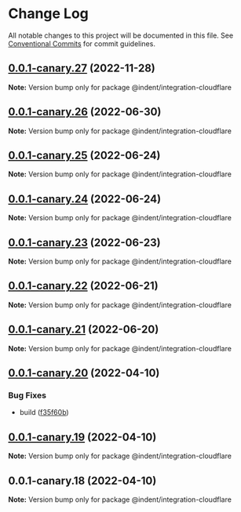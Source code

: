 # Change Log

All notable changes to this project will be documented in this file.
See [Conventional Commits](https://conventionalcommits.org) for commit guidelines.

## [0.0.1-canary.27](https://github.com/indentapis/integrations/compare/@indent/integration-cloudflare@0.0.1-canary.26...@indent/integration-cloudflare@0.0.1-canary.27) (2022-11-28)

**Note:** Version bump only for package @indent/integration-cloudflare





## [0.0.1-canary.26](https://github.com/indentapis/integrations/compare/@indent/integration-cloudflare@0.0.1-canary.25...@indent/integration-cloudflare@0.0.1-canary.26) (2022-06-30)

**Note:** Version bump only for package @indent/integration-cloudflare





## [0.0.1-canary.25](https://github.com/indentapis/integrations/compare/@indent/integration-cloudflare@0.0.1-canary.24...@indent/integration-cloudflare@0.0.1-canary.25) (2022-06-24)

**Note:** Version bump only for package @indent/integration-cloudflare





## [0.0.1-canary.24](https://github.com/indentapis/integrations/compare/@indent/integration-cloudflare@0.0.1-canary.23...@indent/integration-cloudflare@0.0.1-canary.24) (2022-06-24)

**Note:** Version bump only for package @indent/integration-cloudflare





## [0.0.1-canary.23](https://github.com/indentapis/integrations/compare/@indent/integration-cloudflare@0.0.1-canary.22...@indent/integration-cloudflare@0.0.1-canary.23) (2022-06-23)

**Note:** Version bump only for package @indent/integration-cloudflare





## [0.0.1-canary.22](https://github.com/indentapis/integrations/compare/@indent/integration-cloudflare@0.0.1-canary.21...@indent/integration-cloudflare@0.0.1-canary.22) (2022-06-21)

**Note:** Version bump only for package @indent/integration-cloudflare





## [0.0.1-canary.21](https://github.com/indentapis/integrations/compare/@indent/integration-cloudflare@0.0.1-canary.20...@indent/integration-cloudflare@0.0.1-canary.21) (2022-06-20)

**Note:** Version bump only for package @indent/integration-cloudflare





## [0.0.1-canary.20](https://github.com/indentapis/integrations/compare/@indent/integration-cloudflare@0.0.1-canary.19...@indent/integration-cloudflare@0.0.1-canary.20) (2022-04-10)


### Bug Fixes

* build ([f35f60b](https://github.com/indentapis/integrations/commit/f35f60be6050a9f50ae5617be3583c6454e0d5d9))





## [0.0.1-canary.19](https://github.com/indentapis/integrations/compare/@indent/integration-cloudflare@0.0.1-canary.18...@indent/integration-cloudflare@0.0.1-canary.19) (2022-04-10)

**Note:** Version bump only for package @indent/integration-cloudflare





## 0.0.1-canary.18 (2022-04-10)

**Note:** Version bump only for package @indent/integration-cloudflare
